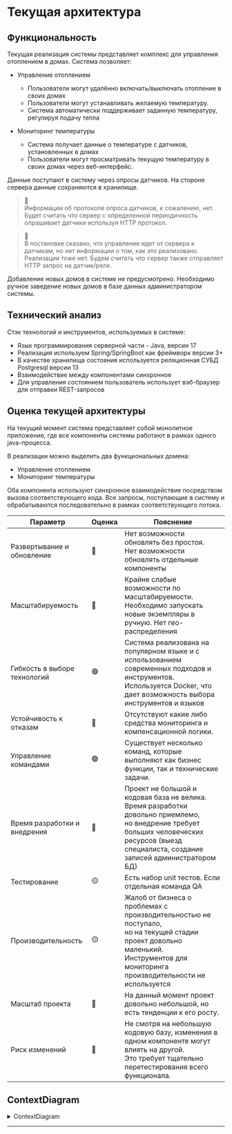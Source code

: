 # Текущая архитектура

## Функциональность

Текущая реализация системы представляет комплекс для управления отоплением в домах. Система позволяет:

* Управление отоплением
    * Пользователи могут удалённо включать/выключать отопление в своих домах
    * Пользователи могут устанавливать желаемую температуру.
    * Система автоматически поддерживает заданную температуру, регулируя подачу тепла

* Мониторинг температуры
    * Система получает данные о температуре с датчиков, установленных в домах
    * Пользователи могут просматривать текущую температуру в своих домах через веб-интерфейс.

Данные поступают в систему через опросы датчиков. На стороне сервера данные сохраняются в хранилище.

> 📝  
> Информации об протоколе опроса датчиков, к сожалению, нет. Будет считать что сервер с определенной периодичность
> опрашивает датчики используя HTTP протокол.

> 📝  
> В постановке сказано, что управление идет от сервера к датчикам, но нет информации о том, как это реализовано.
> Реализации тоже нет. Будем считать что сервер также отправляет HTTP запрос на датчик/реле.


Добавление новых домов в системе не предусмотрено. Необходимо ручное заведение новых домов в базе данных администратором
системы.

## Технический анализ

Стэк технологий и инструментов, используемых в системе:

  * Язык программирования серверной части - Java, версии 17
  * Реализация используем Spring/SpringBoot как фреймворк версии 3+
  * В качестве хранилища состояния используется реляционная СУБД Postgresql версии 13
  * Взаимодействие между компонентами синхронное
  * Для управления состоянием пользователь использует вэб-браузер для отправки REST-запросов

## Оценка текущей архитектуры

На текущий момент система представляет собой монолитное приложение, где все компоненты системы работают в рамках одного
java-процесса.

В реализации можно выделить два функциональных домена:

* Управление отоплением
* Мониторинг температуры

Оба компонента используют синхронное взаимодействие посредством вызова соответствующего кода. Все запросы, поступающие в
систему и обрабатываются последовательно в рамках соответствующего потока.


| Параметр                     | Оценка | Пояснение                                                                                                                                                                                          |
|------------------------------|:-------|----------------------------------------------------------------------------------------------------------------------------------------------------------------------------------------------------|
| Развертывание и обновление   | 🔴     | Нет возможности обновлять без простоя.  <br/>Нет возможности обновлять отдельные компоненты                                                                                                        |
| Масштабируемость             | 🔴     | Крайне слабые возможности по масштабируемости.  <br/>Необходимо запускать новые экземпляры в ручную. Нет гео-распределения                                                                         |
| Гибкость в выборе технологий | 🟢     | Система реализована на популярном языке и с использованием современных подходов и инструментов.  <br/>Используется Docker, что дает возможность выбора инструментов и языков                       |
| Устойчивость к отказам       | 🔴     | Отсутствуют какие либо средства мониторинга и компенсационной логики.                                                                                                                              |
| Управление командами         | 🟢     | Существует несколько команд, которые выполняют как бизнес функции, так и технические задачи.                                                                                                       |
| Время разработки и внедрения | 🔴     | Проект не большой и кодовая база не велика. Время разработки довольно приемлемо,  <br/>но внедрение требует больших человеческих ресурсов (выезд специалиста, создание записей администратором БД) |
| Тестирование                 | 🟡     | Есть набор unit тестов. Если отдельная команда QA                                                                                                                                                  |
| Производительность           | 🟡     | Жалоб от бизнеса о проблемах с производительностью не поступало,  <br/>но на текущей стадии проект довольно маленький.  <br/>Инструментов для мониторинга производительности не используется       |
| Масштаб проекта              | 🔴     | На данный момент проект довольно небольшой, но есть тенденции к его росту.                                                                                                                         |
| Риск изменений               | 🔴     | Не смотря на небольшую кодовую базу, изменения в одном компоненте могут влиять на другой.  <br/>Это требует тщательно перетестирования всего функционала.                                          |

 
##  ContextDiagram
<details>

  <summary>ContextDiagram</summary>

  {% include 'assets/current/ContextDiagram.md' %}

</details>
  
  
---



